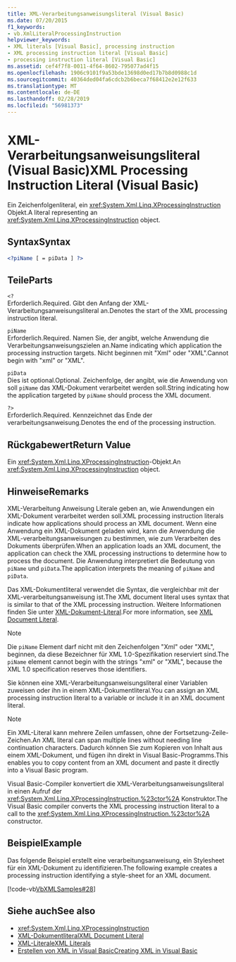 ```yaml
---
title: XML-Verarbeitungsanweisungsliteral (Visual Basic)
ms.date: 07/20/2015
f1_keywords:
- vb.XmlLiteralProcessingInstruction
helpviewer_keywords:
- XML literals [Visual Basic], processing instruction
- XML processing instruction literal [Visual Basic]
- processing instruction literal [Visual Basic]
ms.assetid: cef4f7f8-0011-4f64-8602-795077ad4f15
ms.openlocfilehash: 1906c9101f9a53bde13698d0ed17b7b8d0988c1d
ms.sourcegitcommit: 40364ded04fa6cdcb2b6beca7f68412e2e12f633
ms.translationtype: MT
ms.contentlocale: de-DE
ms.lasthandoff: 02/28/2019
ms.locfileid: "56981373"
---
```

# <a name="xml-processing-instruction-literal-visual-basic"></a><span data-ttu-id="1d115-102">XML-Verarbeitungsanweisungsliteral (Visual Basic)</span><span class="sxs-lookup"><span data-stu-id="1d115-102">XML Processing Instruction Literal (Visual Basic)</span></span>
<span data-ttu-id="1d115-103">Ein Zeichenfolgenliteral, ein <xref:System.Xml.Linq.XProcessingInstruction> Objekt.</span><span class="sxs-lookup"><span data-stu-id="1d115-103">A literal representing an <xref:System.Xml.Linq.XProcessingInstruction> object.</span></span>  
  
## <a name="syntax"></a><span data-ttu-id="1d115-104">Syntax</span><span class="sxs-lookup"><span data-stu-id="1d115-104">Syntax</span></span>  
  
```xml  
<?piName [ = piData ] ?>  
```  
  
## <a name="parts"></a><span data-ttu-id="1d115-105">Teile</span><span class="sxs-lookup"><span data-stu-id="1d115-105">Parts</span></span>  
 `<?`  
 <span data-ttu-id="1d115-106">Erforderlich.</span><span class="sxs-lookup"><span data-stu-id="1d115-106">Required.</span></span> <span data-ttu-id="1d115-107">Gibt den Anfang der XML-Verarbeitungsanweisungsliteral an.</span><span class="sxs-lookup"><span data-stu-id="1d115-107">Denotes the start of the XML processing instruction literal.</span></span>  
  
 `piName`  
 <span data-ttu-id="1d115-108">Erforderlich.</span><span class="sxs-lookup"><span data-stu-id="1d115-108">Required.</span></span> <span data-ttu-id="1d115-109">Namen Sie, der angibt, welche Anwendung die Verarbeitungsanweisungszielen an.</span><span class="sxs-lookup"><span data-stu-id="1d115-109">Name indicating which application the processing instruction targets.</span></span> <span data-ttu-id="1d115-110">Nicht beginnen mit "Xml" oder "XML".</span><span class="sxs-lookup"><span data-stu-id="1d115-110">Cannot begin with "xml" or "XML".</span></span>  
  
 `piData`  
 <span data-ttu-id="1d115-111">Dies ist optional.</span><span class="sxs-lookup"><span data-stu-id="1d115-111">Optional.</span></span> <span data-ttu-id="1d115-112">Zeichenfolge, der angibt, wie die Anwendung von soll `piName` das XML-Dokument verarbeitet werden soll.</span><span class="sxs-lookup"><span data-stu-id="1d115-112">String indicating how the application targeted by `piName` should process the XML document.</span></span>  
  
 `?>`  
 <span data-ttu-id="1d115-113">Erforderlich.</span><span class="sxs-lookup"><span data-stu-id="1d115-113">Required.</span></span> <span data-ttu-id="1d115-114">Kennzeichnet das Ende der verarbeitungsanweisung.</span><span class="sxs-lookup"><span data-stu-id="1d115-114">Denotes the end of the processing instruction.</span></span>  
  
## <a name="return-value"></a><span data-ttu-id="1d115-115">Rückgabewert</span><span class="sxs-lookup"><span data-stu-id="1d115-115">Return Value</span></span>  
 <span data-ttu-id="1d115-116">Ein <xref:System.Xml.Linq.XProcessingInstruction>-Objekt.</span><span class="sxs-lookup"><span data-stu-id="1d115-116">An <xref:System.Xml.Linq.XProcessingInstruction> object.</span></span>  
  
## <a name="remarks"></a><span data-ttu-id="1d115-117">Hinweise</span><span class="sxs-lookup"><span data-stu-id="1d115-117">Remarks</span></span>  
 <span data-ttu-id="1d115-118">XML-Verarbeitung Anweisung Literale geben an, wie Anwendungen ein XML-Dokument verarbeitet werden soll.</span><span class="sxs-lookup"><span data-stu-id="1d115-118">XML processing instruction literals indicate how applications should process an XML document.</span></span> <span data-ttu-id="1d115-119">Wenn eine Anwendung ein XML-Dokument geladen wird, kann die Anwendung die XML-verarbeitungsanweisungen zu bestimmen, wie zum Verarbeiten des Dokuments überprüfen.</span><span class="sxs-lookup"><span data-stu-id="1d115-119">When an application loads an XML document, the application can check the XML processing instructions to determine how to process the document.</span></span> <span data-ttu-id="1d115-120">Die Anwendung interpretiert die Bedeutung von `piName` und `piData`.</span><span class="sxs-lookup"><span data-stu-id="1d115-120">The application interprets the meaning of `piName` and `piData`.</span></span>  
  
 <span data-ttu-id="1d115-121">Das XML-Dokumentliteral verwendet die Syntax, die vergleichbar mit der XML-verarbeitungsanweisung ist.</span><span class="sxs-lookup"><span data-stu-id="1d115-121">The XML document literal uses syntax that is similar to that of the XML processing instruction.</span></span> <span data-ttu-id="1d115-122">Weitere Informationen finden Sie unter [XML-Dokument-Literal](../../../visual-basic/language-reference/xml-literals/xml-document-literal.md).</span><span class="sxs-lookup"><span data-stu-id="1d115-122">For more information, see [XML Document Literal](../../../visual-basic/language-reference/xml-literals/xml-document-literal.md).</span></span>  
  
> [!NOTE]
>  <span data-ttu-id="1d115-123">Die `piName` Element darf nicht mit den Zeichenfolgen "Xml" oder "XML", beginnen, da diese Bezeichner für XML 1.0-Spezifikation reserviert sind.</span><span class="sxs-lookup"><span data-stu-id="1d115-123">The `piName` element cannot begin with the strings "xml" or "XML", because the XML 1.0 specification reserves those identifiers.</span></span>  
  
 <span data-ttu-id="1d115-124">Sie können eine XML-Verarbeitungsanweisungsliteral einer Variablen zuweisen oder ihn in einem XML-Dokumentliteral.</span><span class="sxs-lookup"><span data-stu-id="1d115-124">You can assign an XML processing instruction literal to a variable or include it in an XML document literal.</span></span>  
  
> [!NOTE]
>  <span data-ttu-id="1d115-125">Ein XML-Literal kann mehrere Zeilen umfassen, ohne der Fortsetzung-Zeile-Zeichen.</span><span class="sxs-lookup"><span data-stu-id="1d115-125">An XML literal can span multiple lines without needing line continuation characters.</span></span> <span data-ttu-id="1d115-126">Dadurch können Sie zum Kopieren von Inhalt aus einem XML-Dokument, und fügen ihn direkt in Visual Basic-Programms.</span><span class="sxs-lookup"><span data-stu-id="1d115-126">This enables you to copy content from an XML document and paste it directly into a Visual Basic program.</span></span>  
  
 <span data-ttu-id="1d115-127">Visual Basic-Compiler konvertiert die XML-Verarbeitungsanweisungsliteral in einen Aufruf der <xref:System.Xml.Linq.XProcessingInstruction.%23ctor%2A> Konstruktor.</span><span class="sxs-lookup"><span data-stu-id="1d115-127">The Visual Basic compiler converts the XML processing instruction literal to a call to the <xref:System.Xml.Linq.XProcessingInstruction.%23ctor%2A> constructor.</span></span>  
  
## <a name="example"></a><span data-ttu-id="1d115-128">Beispiel</span><span class="sxs-lookup"><span data-stu-id="1d115-128">Example</span></span>  
 <span data-ttu-id="1d115-129">Das folgende Beispiel erstellt eine verarbeitungsanweisung, ein Stylesheet für ein XML-Dokument zu identifizieren.</span><span class="sxs-lookup"><span data-stu-id="1d115-129">The following example creates a processing instruction identifying a style-sheet for an XML document.</span></span>  
  
 [!code-vb[VbXMLSamples#28](~/samples/snippets/visualbasic/VS_Snippets_VBCSharp/VbXMLSamples/VB/XMLSamples13.vb#28)]  
  
## <a name="see-also"></a><span data-ttu-id="1d115-130">Siehe auch</span><span class="sxs-lookup"><span data-stu-id="1d115-130">See also</span></span>
- <xref:System.Xml.Linq.XProcessingInstruction>
- [<span data-ttu-id="1d115-131">XML-Dokumentliteral</span><span class="sxs-lookup"><span data-stu-id="1d115-131">XML Document Literal</span></span>](../../../visual-basic/language-reference/xml-literals/xml-document-literal.md)
- [<span data-ttu-id="1d115-132">XML-Literale</span><span class="sxs-lookup"><span data-stu-id="1d115-132">XML Literals</span></span>](../../../visual-basic/language-reference/xml-literals/index.md)
- [<span data-ttu-id="1d115-133">Erstellen von XML in Visual Basic</span><span class="sxs-lookup"><span data-stu-id="1d115-133">Creating XML in Visual Basic</span></span>](../../../visual-basic/programming-guide/language-features/xml/creating-xml.md)
